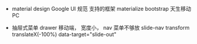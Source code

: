 - material design 
  Google UI 规范
  支持的框架 materialize 
  bootstrap  天生移动PC

- 抽屉式菜单
  drawer 
  移动端， 宽度小， nav 菜单不够放
  slide-nav transform translateX(-100%)
  data-target="slide-out"